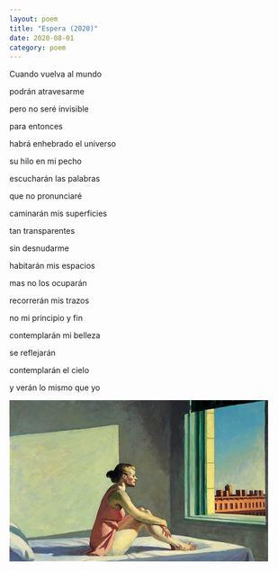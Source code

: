 ```yaml
---
layout: poem
title: "Espera (2020)"
date: 2020-08-01
category: poem
---
```


Cuando vuelva al mundo

podrán atravesarme

pero no seré invisible

para entonces

habrá enhebrado el universo

su hilo en mi pecho

escucharán las palabras

que no pronunciaré

caminarán mis superficies

tan transparentes

sin desnudarme

habitarán mis espacios

mas no los ocuparán

recorrerán mis trazos

no mi principio y fin

contemplarán mi belleza

se reflejarán

contemplarán el cielo

y verán lo mismo que yo

<img src="/assets/images/edward-hopper-girl-in-the-sun.jpg" alt="">
